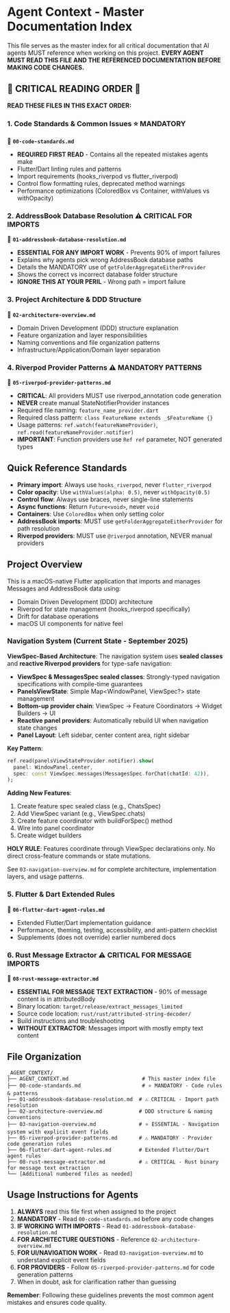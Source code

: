 # Agent Context - Master Documentation Index

This file serves as the master index for all critical documentation that AI agents MUST reference when working on this project. **EVERY AGENT MUST READ THIS FILE AND THE REFERENCED DOCUMENTATION BEFORE MAKING CODE CHANGES.**

## 🚨 CRITICAL READING ORDER 🚨

**READ THESE FILES IN THIS EXACT ORDER:**

### 1. Code Standards & Common Issues ⭐ MANDATORY

📁 **`00-code-standards.md`**

- **REQUIRED FIRST READ** - Contains all the repeated mistakes agents make
- Flutter/Dart linting rules and patterns
- Import requirements (hooks_riverpod vs flutter_riverpod)
- Control flow formatting rules, deprecated method warnings
- Performance optimizations (ColoredBox vs Container, withValues vs withOpacity)

### 2. AddressBook Database Resolution ⚠️ CRITICAL FOR IMPORTS

📁 **`01-addressbook-database-resolution.md`**

- **ESSENTIAL FOR ANY IMPORT WORK** - Prevents 90% of import failures
- Explains why agents pick wrong AddressBook database paths
- Details the MANDATORY use of `getFolderAggregateEitherProvider`
- Shows the correct vs incorrect database folder structure
- **IGNORE THIS AT YOUR PERIL** - Wrong path = import failure

### 3. Project Architecture & DDD Structure

📁 **`02-architecture-overview.md`**

- Domain Driven Development (DDD) structure explanation
- Feature organization and layer responsibilities
- Naming conventions and file organization patterns
- Infrastructure/Application/Domain layer separation

### 4. Riverpod Provider Patterns ⚠️ MANDATORY PATTERNS

📁 **`05-riverpod-provider-patterns.md`**

- **CRITICAL**: All providers MUST use riverpod_annotation code generation
- **NEVER** create manual StateNotifierProvider instances
- Required file naming: `feature_name_provider.dart`
- Required class pattern: `class FeatureName extends _$FeatureName {}`
- Usage patterns: `ref.watch(featureNameProvider)`, `ref.read(featureNameProvider.notifier)`
- **IMPORTANT**: Function providers use `Ref ref` parameter, NOT generated types

## Quick Reference Standards

- **Primary import**: Always use `hooks_riverpod`, never `flutter_riverpod`
- **Color opacity**: Use `withValues(alpha: 0.5)`, never `withOpacity(0.5)`
- **Control flow**: Always use braces, never single-line statements
- **Async functions**: Return `Future<void>`, never `void`
- **Containers**: Use `ColoredBox` when only setting color
- **AddressBook imports**: MUST use `getFolderAggregateEitherProvider` for path resolution
- **Riverpod providers**: MUST use `@riverpod` annotation, NEVER manual providers

## Project Overview

This is a macOS-native Flutter application that imports and manages Messages and AddressBook data using:

- Domain Driven Development (DDD) architecture
- Riverpod for state management (hooks_riverpod specifically)
- Drift for database operations
- macOS UI components for native feel

### Navigation System (Current State - September 2025)

**ViewSpec-Based Architecture**: The navigation system uses **sealed classes** and **reactive Riverpod providers** for type-safe navigation:

- **ViewSpec & MessagesSpec sealed classes**: Strongly-typed navigation specifications with compile-time guarantees
- **PanelsViewState**: Simple Map<WindowPanel, ViewSpec?> state management
- **Bottom-up provider chain**: ViewSpec → Feature Coordinators → Widget Builders → UI
- **Reactive panel providers**: Automatically rebuild UI when navigation state changes
- **Panel Layout**: Left sidebar, center content area, right sidebar

**Key Pattern**:

```dart
ref.read(panelsViewStateProvider.notifier).show(
  panel: WindowPanel.center,
  spec: const ViewSpec.messages(MessagesSpec.forChat(chatId: 42)),
);
```

**Adding New Features**:

1. Create feature spec sealed class (e.g., ChatsSpec)
2. Add ViewSpec variant (e.g., ViewSpec.chats)
3. Create feature coordinator with buildForSpec() method
4. Wire into panel coordinator
5. Create widget builders

**HOLY RULE**: Features coordinate through ViewSpec declarations only. No direct cross-feature commands or state mutations.

See `03-navigation-overview.md` for complete architecture, implementation layers, and usage patterns.

### 5. Flutter & Dart Extended Rules

📁 **`06-flutter-dart-agent-rules.md`**

- Extended Flutter/Dart implementation guidance
- Performance, theming, testing, accessibility, and anti-pattern checklist
- Supplements (does not override) earlier numbered docs

### 6. Rust Message Extractor ⚠️ CRITICAL FOR MESSAGE IMPORTS

📁 **`08-rust-message-extractor.md`**

- **ESSENTIAL FOR MESSAGE TEXT EXTRACTION** - 90% of message content is in attributedBody
- Binary location: `target/release/extract_messages_limited`
- Source code location: `rust/rust/attributed-string-decoder/`
- Build instructions and troubleshooting
- **WITHOUT EXTRACTOR**: Messages import with mostly empty text content

## File Organization

```
_AGENT_CONTEXT/
├── AGENT_CONTEXT.md                        # This master index file
├── 00-code-standards.md                    # ⭐ MANDATORY - Code rules & patterns
├── 01-addressbook-database-resolution.md  # ⚠️ CRITICAL - Import path resolution
├── 02-architecture-overview.md            # DDD structure & naming conventions
├── 03-navigation-overview.md              # ⭐ ESSENTIAL - Navigation system with explicit event fields
├── 05-riverpod-provider-patterns.md       # ⚠️ MANDATORY - Provider code generation rules
├── 06-flutter-dart-agent-rules.md         # Extended Flutter/Dart agent rules
├── 08-rust-message-extractor.md           # ⚠️ CRITICAL - Rust binary for message text extraction
└── [Additional numbered files as needed]
```

## Usage Instructions for Agents

1. **ALWAYS** read this file first when assigned to the project
2. **MANDATORY** - Read `00-code-standards.md` before any code changes
3. **IF WORKING WITH IMPORTS** - Read `01-addressbook-database-resolution.md`
4. **FOR ARCHITECTURE QUESTIONS** - Reference `02-architecture-overview.md`
5. **FOR UI/NAVIGATION WORK** - Read `03-navigation-overview.md` to understand explicit event fields
6. **FOR PROVIDERS** - Follow `05-riverpod-provider-patterns.md` for code generation patterns
7. When in doubt, ask for clarification rather than guessing

**Remember**: Following these guidelines prevents the most common agent mistakes and ensures code quality.
